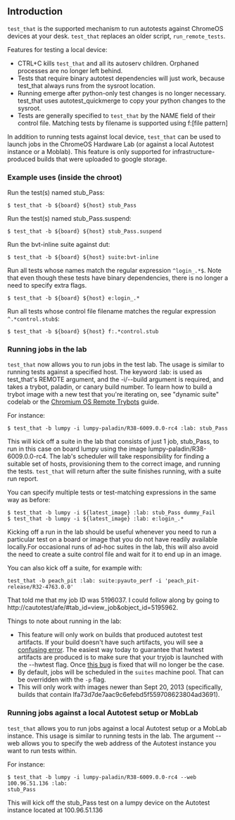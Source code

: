 ## Introduction

`test_that` is the supported mechanism to run autotests against ChromeOS
devices at your desk.  `test_that` replaces an older script, `run_remote_tests`.

Features for testing a local device:
  - CTRL+C kills `test_that` and all its autoserv children. Orphaned processes
    are no longer left behind.
  - Tests that require binary autotest dependencies will just work, because
    test_that always runs from the sysroot location.
  - Running emerge after python-only test changes is no longer necessary.
    test_that uses autotest_quickmerge to copy your python changes to the
    sysroot.
  - Tests are generally specified to `test_that` by the NAME field of their
    control file. Matching tests by filename is supported using f:[file
    pattern]

In addition to running tests against local device, `test_that` can be used to
launch jobs in the ChromeOS Hardware Lab (or against a local Autotest instance
or a Moblab). This feature is only supported for infrastructure-produced builds
that were uploaded to google storage.

### Example uses (inside the chroot)

Run the test(s) named stub\_Pass:

```
$ test_that -b ${board} ${host} stub_Pass
```

Run the test(s) named stub\_Pass.suspend:

```
$ test_that -b ${board} ${host} stub_Pass.suspend
```

Run the bvt-inline suite against dut:

```
$ test_that -b ${board} ${host} suite:bvt-inline
```

Run all tests whose names match the regular expression `^login_.*$`. Note that
even though these tests have binary dependencies, there is no longer a need to
specify extra flags.

```
$ test_that -b ${board} ${host} e:login_.*
```

Run all tests whose control file filename matches the regular expression
`^.*control.stub$`:

```
$ test_that -b ${board} ${host} f:.*control.stub
```

### Running jobs in the lab

`test_that` now allows you to run jobs in the test lab. The usage is similar to
running tests against a specified host. The keyword :lab: is used as
test\_that's REMOTE argument, and the -i/--build argument is required, and takes
a trybot, paladin, or canary build number. To learn how to build a trybot image
with a new test that you're iterating on, see "dynamic suite" codelab or the
[Chromium OS Remote
Trybots](https://sites.google.com/a/chromium.org/dev/chromium-os/build/using-remote-trybots)
guide.

For instance:

```
$ test_that -b lumpy -i lumpy-paladin/R38-6009.0.0-rc4 :lab: stub_Pass
```

This will kick off a suite in the lab that consists of just 1 job, stub\_Pass,
to run in this case on board lumpy using the image
lumpy-paladin/R38-6009.0.0-rc4. The lab's scheduler will take responsibility
for finding a suitable set of hosts, provisioning them to the correct image,
and running the tests. `test_that` will return after the suite finishes running,
with a suite run report.

You can specify multiple tests or test-matching expressions in the same way as
before:

```
$ test_that -b lumpy -i ${latest_image} :lab: stub_Pass dummy_Fail
$ test_that -b lumpy -i ${latest_image} :lab: e:login_.*
```

Kicking off a run in the lab should be useful whenever you need to run a
particular test on a board or image that you do not have readily available
locally.For occasional runs of ad-hoc suites in the lab, this will also avoid
the need to create a suite control file and wait for it to end up in an image.

You can also kick off a suite, for example with:

```
test_that -b peach_pit :lab: suite:pyauto_perf -i 'peach_pit-release/R32-4763.0.0'
```

That told me that my job ID was 5196037. I could follow along by going to
http://cautotest/afe/#tab_id=view_job&object_id=5195962.

Things to note about running in the lab:

 - This feature will only work on builds that produced autotest test artifacts.
   If your build doesn't have such artifacts, you will see a
   [confusing error](https://crbug.com/354556). The easiest way today to
   guarantee that hwtest artifacts are produced is to make sure that your tryjob
   is launched with the --hwtest flag. Once [this bug](https://crbug.com/299838)
   is fixed that will no longer be the case.
 - By default, jobs will be scheduled in the `suites` machine pool. That can be
   overridden with the `-p` flag.
 - This will only work with images newer than Sept 20, 2013 (specifically, builds
   that contain Ifa73d7de7aac9c6efebd5f559708623804ad3691).


### Running jobs against a local Autotest setup or MobLab

`test_that` allows you to run jobs against a local Autotest setup or a
MobLab instance. This usage is similar to running tests in the lab. The argument
--web allows you to specify the web address of the Autotest instance you want to
run tests within.

For instance:
```
$ test_that -b lumpy -i lumpy-paladin/R38-6009.0.0-rc4 --web 100.96.51.136 :lab:
stub_Pass
```

This will kick off the stub_Pass test on a lumpy device on the Autotest
instance located at 100.96.51.136
